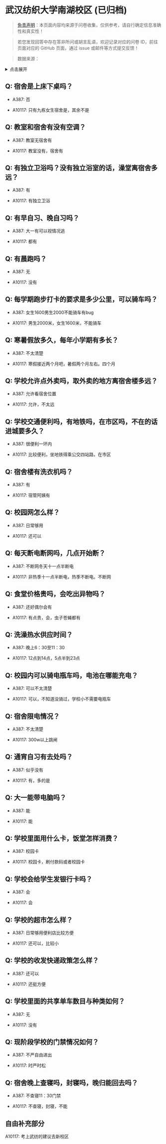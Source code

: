 # 武汉纺织大学南湖校区 (已归档)

> [免责声明](https://colleges.chat/#_3)：本页面内容均来源于问卷收集，仅供参考，请自行确定信息准确性和真实性！

> 若您发现回答中存在答非所问或胡言乱语，欢迎记录对应的问卷 ID，前往页面对应的 GitHub 页面，通过 issue 或邮件等方式提交反馈！

> 数据来源：

<details><summary>点击展开</summary>
<ul>
<li>A387: 匿名 (2021 年 06 月)</li>
<li>A10117: 匿名 (2022 年 06 月)</li>
</ul>
</details>

## Q: 宿舍是上床下桌吗？

- A387: 否

- A10117: 只有九栋女生宿舍是，其余不是

## Q: 教室和宿舍有没有空调？

- A387: 教室无宿舍有

- A10117: 教室没有，宿舍有

## Q: 有独立卫浴吗？没有独立浴室的话，澡堂离宿舍多远？

- A387: 有

- A10117: 有独立卫浴

## Q: 有早自习、晚自习吗？

- A387: 大一有可以视情况逃

- A10117: 都有

## Q: 有晨跑吗？

- A387: 无

- A10117: 没有

## Q: 每学期跑步打卡的要求是多少公里，可以骑车吗？

- A387: 女生1600男生2000不能骑车有bug

- A10117: 男生2000米，女生1600米，不能骑车

## Q: 寒暑假放多久，每年小学期有多长？

- A387: 不太清楚

- A10117: 寒假接近两个月吧，暑假两个月左右。四个月

## Q: 学校允许点外卖吗，取外卖的地方离宿舍楼多远？

- A387: 允许看宿舍位置

- A10117: 允许，不太远

## Q: 学校交通便利吗，有地铁吗，在市区吗，不在的话进城要多久？

- A387: 很便利一环内

- A10117: 比较便利，坐地铁得乘公交四站路，在市区

## Q: 宿舍楼有洗衣机吗？

- A387: 有

- A10117: 宿管阿姨有

## Q: 校园网怎么样？

- A387: 日常够用

- A10117: 还可以

## Q: 每天断电断网吗，几点开始断？

- A387: 不断网冬天十一点半断电

- A10117: 非热季十一点半断电，热季不断电。不断网

## Q: 食堂价格贵吗，会吃出异物吗？

- A387: 还好偶尔会有

- A10117: 有点贵，会，虫子苍蝇都有

## Q: 洗澡热水供应时间？

- A387: 晚上6：30至11：30

- A10117: 12点到14点，5点半到23点

## Q: 校园内可以骑电瓶车吗，电池在哪能充电？

- A387: 可以不太清楚

- A10117: 可以，不知道没骑过，学校小不需要电瓶车

## Q: 宿舍限电情况？

- A387: 不太清楚

- A10117: 300w以上跳闸

## Q: 通宵自习有去处吗？

- A387: 似乎没有

- A10117: 有，多的是

## Q: 大一能带电脑吗？

- A387: 能

- A10117: 能

## Q: 学校里面用什么卡，饭堂怎样消费？

- A387: 校园卡

- A10117: 校园卡，刷付款码或者校园卡

## Q: 学校会给学生发银行卡吗？

- A387: 会

- A10117: 会

## Q: 学校的超市怎么样？

- A387: 日常够用便利店比较方便

- A10117: 还可以，比较小

## Q: 学校的收发快递政策怎么样？

- A387: 还可以

- A10117: 还挺方便

## Q: 学校里面的共享单车数目与种类如何？

- A387: 无

- A10117: 没有

## Q: 现阶段学校的门禁情况如何？

- A387: 不严自由进出

- A10117: 时严时松

## Q: 宿舍晚上查寝吗，封寝吗，晚归能回去吗？

- A387: 不查寝11：30门禁

- A10117: 不查寝，封寝，不能

## 自由补充部分

A10117: 考上武纺的建议去新校区